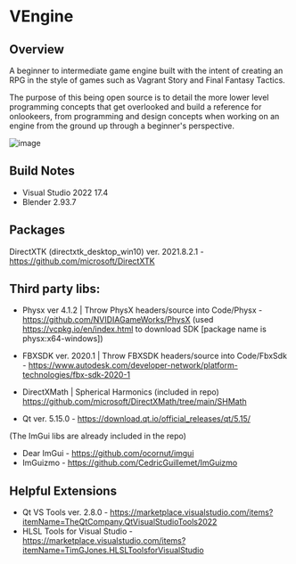 # VEngine

## Overview
A beginner to intermediate game engine built with the intent of creating an RPG in the style of games such as Vagrant Story and Final Fantasy Tactics.

The purpose of this being open source is to detail the more lower level programming concepts that get overlooked and build a reference for onlookeers, from programming and design concepts when working on an engine from the ground up through a beginner's perspective.

![image](https://user-images.githubusercontent.com/45758254/164871735-21b7a40f-fc77-441d-8868-10376bb659dc.png)

## Build Notes
* Visual Studio 2022 17.4
* Blender 2.93.7

## Packages

DirectXTK (directxtk_desktop_win10) ver. 2021.8.2.1 - https://github.com/microsoft/DirectXTK

## Third party libs:

* Physx ver 4.1.2 | Throw PhysX headers/source into Code/Physx - https://github.com/NVIDIAGameWorks/PhysX (used https://vcpkg.io/en/index.html to download SDK [package name is physx:x64-windows])

* FBXSDK ver. 2020.1 | Throw FBXSDK headers/source into Code/FbxSdk - https://www.autodesk.com/developer-network/platform-technologies/fbx-sdk-2020-1

* DirectXMath | Spherical Harmonics (included in repo) https://github.com/microsoft/DirectXMath/tree/main/SHMath

* Qt ver. 5.15.0 - https://download.qt.io/official_releases/qt/5.15/

(The ImGui libs are already included in the repo)
* Dear ImGui - https://github.com/ocornut/imgui
* ImGuizmo - https://github.com/CedricGuillemet/ImGuizmo

## Helpful Extensions

* Qt VS Tools ver. 2.8.0 - https://marketplace.visualstudio.com/items?itemName=TheQtCompany.QtVisualStudioTools2022
* HLSL Tools for Visual Studio - https://marketplace.visualstudio.com/items?itemName=TimGJones.HLSLToolsforVisualStudio
